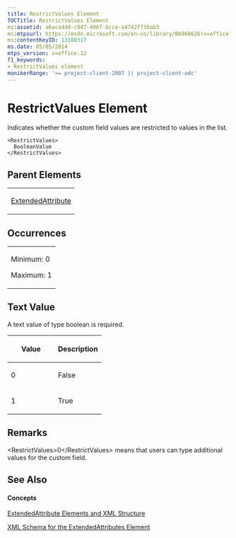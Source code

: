 ```yaml
---
title: RestrictValues Element
TOCTitle: RestrictValues Element
ms:assetid: a6aca4dd-c947-496f-bcce-a4742f73bab3
ms:mtpsurl: https://msdn.microsoft.com/en-us/library/Bb968626(v=office.12)
ms:contentKeyID: 13188317
ms.date: 05/05/2014
mtps_version: v=office.12
f1_keywords:
- RestrictValues element
monikerRange: '>= project-client-2007 || project-client-odc'
---
```


# RestrictValues Element




Indicates whether the custom field values are restricted to values in the list.

    <RestrictValues>
      BooleanValue
    </RestrictValues>

## Parent Elements

<table>
<colgroup>
<col style="width: 100%" />
</colgroup>
<tbody>
<tr class="odd">
<td><p><a href="extendedattribute-element.md">ExtendedAttribute</a></p></td>
</tr>
</tbody>
</table>

## Occurrences

<table>
<colgroup>
<col style="width: 100%" />
</colgroup>
<tbody>
<tr class="odd">
<td><p>Minimum: 0</p>
<p>Maximum: 1</p></td>
</tr>
</tbody>
</table>

## Text Value

A text value of type boolean is required.

<table>
<colgroup>
<col style="width: 50%" />
<col style="width: 50%" />
</colgroup>
<thead>
<tr class="header">
<th><p>Value</p></th>
<th><p>Description</p></th>
</tr>
</thead>
<tbody>
<tr class="odd">
<td><p>0</p></td>
<td><p>False</p></td>
</tr>
<tr class="even">
<td><p>1</p></td>
<td><p>True</p></td>
</tr>
</tbody>
</table>

## Remarks

\<RestrictValues\>0\</RestrictValues\> means that users can type additional values for the custom field.

## See Also

#### Concepts

[ExtendedAttribute Elements and XML Structure](extendedattribute-elements-and-xml-structure.md)

[XML Schema for the ExtendedAttributes Element](xml-schema-for-the-extendedattributes-element.md)

